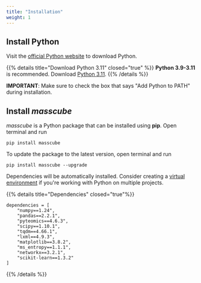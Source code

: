 ```yaml
---
title: "Installation"
weight: 1
---
```


## Install Python

Visit the [official Python website](https://www.python.org/) to download Python.

{{% details title="Download Python 3.11" closed="true" %}}
**Python 3.9-3.11** is recommended. Download [Python 3.11](https://www.python.org/downloads/release/python-3117/).
{{% /details %}}

**IMPORTANT**: Make sure to check the box that says "Add Python to PATH" during installation.

## Install _masscube_

_masscube_ is a Python package that can be installed using **pip**. Open terminal and run

```console
pip install masscube
```

To update the package to the latest version, open terminal and run

```console
pip install masscube --upgrade
```

Dependencies will be automatically installed. Consider creating a [virtual environment](https://docs.python.org/3/library/venv.html) if you're working with Python on multiple projects.

{{% details title="Dependencies" closed="true"%}}

```
dependencies = [
    "numpy==1.24",
    "pandas==2.2.1",
    "pyteomics==4.6.3",
    "scipy==1.10.1",
    "tqdm==4.66.1",
    "lxml==4.9.3",
    "matplotlib==3.8.2",
    "ms_entropy==1.1.1",
    "networkx==3.2.1",
    "scikit-learn==1.3.2"
]
```

{{% /details %}}
